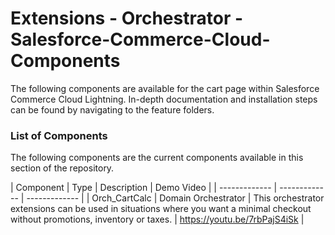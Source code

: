 # Extensions - Orchestrator - Salesforce-Commerce-Cloud-Components

The following components are available for the cart page within Salesforce Commerce Cloud Lightning. 
In-depth documentation and installation steps can be found by navigating to the feature folders. 

### List of Components
The following components are the current components available in this section of the repository.

| Component  | Type | Description | Demo Video |
| ------------- | ------------- | ------------- |
| Orch_CartCalc  | Domain Orchestrator | This orchestrator extensions can be used in situations where you want a minimal checkout without promotions, inventory or taxes.  | https://youtu.be/7rbPajS4iSk | 